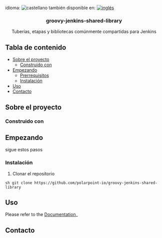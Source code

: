 <!-- multilang from README.md




NO MODIFIQUE ESTE ARCHIVO. FUE GENERADO AUTOMÁTICAMENTE POR multilang.js




-->
<!--
*** I'm using markdown "reference style" links for readability.
*** Reference links are enclosed in brackets [ ] instead of parentheses ( ).
*** See the bottom of this document for the declaration of the reference variables
*** for contributors-url, forks-url, etc. This is an optional, concise syntax you may use.
*** https://www.markdownguide.org/basic-syntax/#reference-style-links
-->

<!--multilang buttons-->

idioma: ![castellano](https://raw.githubusercontent.com/codenautas/multilang/master/img/lang-es.png)
también disponible en:
[![inglés](https://raw.githubusercontent.com/codenautas/multilang/master/img/lang-en.png)](README.md)

<h3 align="center">groovy-jenkins-shared-library</h3>

  <p align="center">
    Tuberías, etapas y bibliotecas comúnmente compartidas para Jenkins 
    <br />
  </p>



<!-- TABLA DE CONTENIDO -->
## Tabla de contenido

* [Sobre el proyecto](#about-the-project)
  * [Construido con ](#built-with)
* [Empezando](#getting-started)
  * [Prerrequisitos](#prerequisites)
  * [Instalación](#installation)
* [Uso](#usage)
* [Contacto](#contact)



<!-- ABOUT THE PROJECT -->
## Sobre el proyecto 



### Construido con 



<!-- GETTING STARTED -->
## Empezando 

sigue estos pasos


### Instalación 

1. Clonar el repositorio 
```
sh git clone https://github.com/polarpoint-io/groovy-jenkins-shared-library
```


<!-- USAGE EXAMPLES -->
## Uso

Please refer to the [Documentation](https://example.com)_

## Contacto
  



